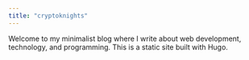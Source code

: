```yaml
---
title: "cryptoknights"
---
```


Welcome to my minimalist blog where I write about web development, technology, and programming. This is a static site built with Hugo.

